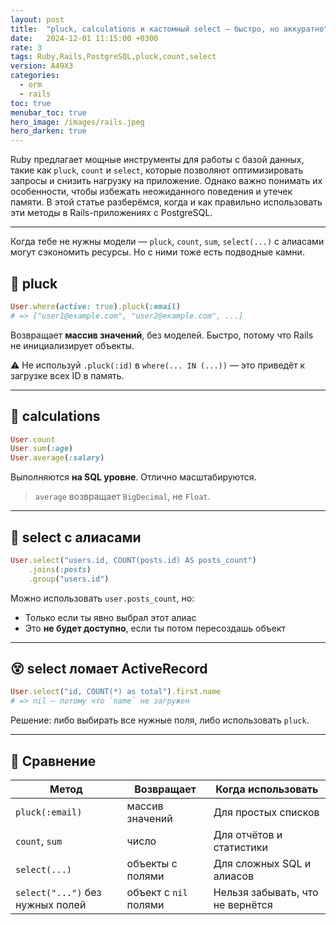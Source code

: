 ```yaml
---
layout: post
title:  "pluck, calculations и кастомный select — быстро, но аккуратно"
date:   2024-12-01 11:15:00 +0300
rate: 3
tags: Ruby,Rails,PostgreSQL,pluck,count,select
version: A49X3
categories:
  - orm
  - rails
toc: true
menubar_toc: true
hero_image: /images/rails.jpeg
hero_darken: true
---
```

Ruby предлагает мощные инструменты для работы с базой данных, такие как `pluck`, `count` и `select`, которые позволяют оптимизировать запросы и снизить нагрузку на приложение. Однако важно понимать их особенности, чтобы избежать неожиданного поведения и утечек памяти. В этой статье разберёмся, когда и как правильно использовать эти методы в Rails-приложениях с PostgreSQL.

---
Когда тебе не нужны модели — `pluck`, `count`, `sum`, `select(...)` с алиасами могут сэкономить ресурсы. Но с ними тоже есть подводные камни.

## 🍇 pluck

```ruby
User.where(active: true).pluck(:email)
# => ["user1@example.com", "user2@example.com", ...]
````

Возвращает **массив значений**, без моделей. Быстро, потому что Rails не инициализирует объекты.

⚠️ Не используй `.pluck(:id)` в `where(... IN (...))` — это приведёт к загрузке всех ID в память.

---

## 🧮 calculations

```ruby
User.count
User.sum(:age)
User.average(:salary)
```

Выполняются **на SQL уровне**. Отлично масштабируются.

> `average` возвращает `BigDecimal`, не `Float`.

---

## 🧠 select с алиасами

```ruby
User.select("users.id, COUNT(posts.id) AS posts_count")
    .joins(:posts)
    .group("users.id")
```

Можно использовать `user.posts_count`, но:

* Только если ты явно выбрал этот алиас
* Это **не будет доступно**, если ты потом пересоздашь объект

---

## 😵 select ломает ActiveRecord

```ruby
User.select("id, COUNT(*) as total").first.name
# => nil — потому что `name` не загружен
```

Решение: либо выбирать все нужные поля, либо использовать `pluck`.

---

## 📌 Сравнение

| Метод                            | Возвращает            | Когда использовать               |
| -------------------------------- | --------------------- | -------------------------------- |
| `pluck(:email)`                  | массив значений       | Для простых списков              |
| `count`, `sum`                   | число                 | Для отчётов и статистики         |
| `select(...)`                    | объекты с полями      | Для сложных SQL и алиасов        |
| `select("...")` без нужных полей | объект с `nil` полями | Нельзя забывать, что не вернётся |
